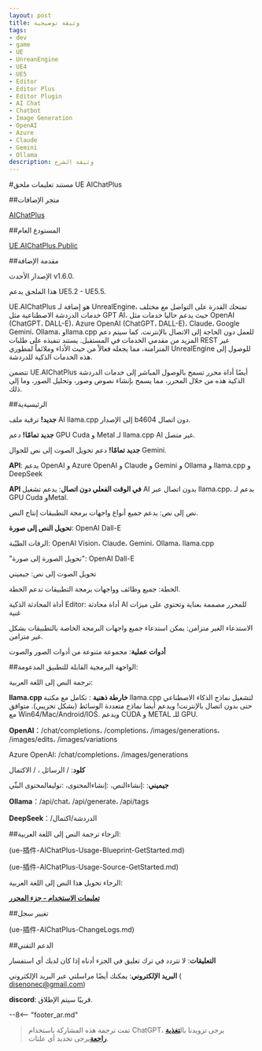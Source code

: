 ```yaml
---
layout: post
title: وثيقة توضيحية
tags:
- dev
- game
- UE
- UnreanEngine
- UE4
- UE5
- Editor
- Editor Plus
- Editor Plugin
- AI Chat
- Chatbot
- Image Generation
- OpenAI
- Azure
- Claude
- Gemini
- Ollama
description: وثيقة الشرح
---
```


<meta property="og:title" content="UE 插件 AIChatPlus 说明文档" />

#مستند تعليمات ملحق UE AIChatPlus

##متجر الإضافات

[AIChatPlus](https://www.fab.com/zh-cn/listings/0e49d138-10e1-452e-ba07-9a4bea578ace)

##المستودع العام

[UE.AIChatPlus.Public](https://github.com/disenone/UE.AIChatPlus.Public)

##مقدمة الإضافة

الإصدار الأحدث v1.6.0.

هذا الملحق يدعم UE5.2 - UE5.5.

UE.AIChatPlus هو إضافة لـ UnrealEngine، تمنحك القدرة على التواصل مع مختلف خدمات الدردشة الاصطناعية مثل GPT AI، حيث يدعم حاليا خدمات مثل OpenAI (ChatGPT، DALL-E)، Azure OpenAI (ChatGPT، DALL-E)، Claude، Google Gemini، Ollama، وllama.cpp للعمل دون الحاجة إلى الاتصال بالإنترنت. كما سيتم دعم المزيد من مقدمي الخدمات في المستقبل. يستند تنفيذه على طلبات REST غير المتزامنة، مما يجعله فعالاً من حيث الأداء وملائماً لمطوري UnrealEngine للوصول إلى هذه الخدمات الذكية للدردشة.

تتضمن UE.AIChatPlus أيضًا أداة محرر تسمح بالوصول المباشر إلى خدمات الدردشة الذكية هذه من خلال المحرر، مما يسمح بإنشاء نصوص وصور، وتحليل الصور، وما إلى ذلك.

##الرئيسيةية

**جديد!** ترقية ملف AI llama.cpp إلى الإصدار b4604 دون اتصال.

**جديد تمامًا!** دعم GPU Cuda و Metal لـ llama.cpp AI غير متصل.

**جديد تمامًا!** دعم تحويل الصوت إلى نص للجوال Gemini.

**API**: يدعم OpenAI و Azure OpenAI و Claude و Gemini و Ollama و llama.cpp و DeepSeek

**API في الوقت الفعلي دون اتصال**: يدعم تشغيل AI بدون اتصال عبر llama.cpp، بدعم لـ GPU Cuda وMetal.

نص إلى نص: يدعم جميع أنواع واجهات برمجة التطبيقات إنتاج النص.

**تحويل النص إلى صورة**: OpenAI Dall-E

الرفات الطيّبة: OpenAI Vision، Claude، Gemini، Ollama، llama.cpp

"تحويل الصورة إلى صورة": OpenAI Dall-E

تحويل الصوت إلى نص: جيميني

الخطة: جميع وظائف وواجهات برمجة التطبيقات تدعم الخطة.

أداة المحادثة الذكية Editor: أداة محادثة AI للمحرر مصممة بعناية وتحتوي على ميزات غنية

الاستدعاء الغير متزامن: يمكن استدعاء جميع واجهات البرمجة الخاصة بالتطبيقات بشكل غير متزامن.

**أدوات عملية**: مجموعة متنوعة من أدوات الصور والصوت

##الواجهة البرمجية القابلة للتطبيق المدعومة:

ترجمة النص إلى اللغة العربية:

**llama.cpp خارطة ذهنية** : تكامل مع مكتبة llama.cpp لتشغيل نماذج الذكاء الاصطناعي حتى بدون اتصال بالإنترنت! ويدعم أيضا نماذج متعددة الوسائط (بشكل تجريبي). متوافق مع Win64/Mac/Android/IOS. ويدعم CUDA و METAL للـ GPU.

**OpenAI**：/chat/completions، /completions، /images/generations، /images/edits، /images/variations

Azure OpenAI: /chat/completions، /images/generations

**كلود**: / الرسائل ، / الاكتمال

**جيميني**: :إنشاءالنص، :إنشاءالمحتوى، :توليفالمحتوى البثّي

**Ollama**：/api/chat، /api/generate، /api/tags

**DeepSeek**：/الدردشة/اكتمال

##الرجاء ترجمة النص إلى اللغة العربية:

(ue-插件-AIChatPlus-Usage-Blueprint-GetStarted.md)

(ue-插件-AIChatPlus-Usage-Source-GetStarted.md)

الرجاء تحويل هذا النص إلى اللغة العربية:

[**تعليمات الاستخدام - جزء المحرر**](ue-插件-AIChatPlus-Usage-EditorTool-GetStarted.md)

##تغيير سجل

(ue-插件-AIChatPlus-ChangeLogs.md)

##الدعم التقني

**التعليقات**: لا تتردد في ترك تعليق في الجزء أدناه إذا كان لديك أي استفسار

**البريد الإلكتروني**: يمكنك أيضًا مراسلتي عبر البريد الإلكتروني ( disenonec@gmail.com)

**discord**: قريبًا سيتم الإطلاق.

--8<-- "footer_ar.md"


> تمت ترجمة هذه المشاركة باستخدام ChatGPT، يرجى تزويدنا بال[**تغذية راجعة**](https://github.com/disenone/wiki_blog/issues/new)يرجى تحديد أي علتات. 
